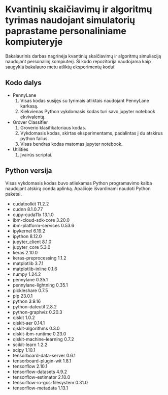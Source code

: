 # Kvantinių skaičiavimų ir algoritmų tyrimas naudojant simulatorių paprastame personaliniame kompiuteryje

Bakalaurinis darbas nagrinėja kvantinių skaičiavimų ir algoritmų simuliaciją naudojant personalinį kompiuterį. Ši kodo repozitorija naudojama kaip saugykla bakalauro metu atliktų eksperimentų kodui.

## Kodo dalys

- PennyLane
    1. Visas kodas susijęs su tyrimais atliktais naudojant PennyLane karkasą.
    2. Kiekvienas Python vykdomasis kodas turi savo jupyter notebook ekvivalentą.
- Grover Classifier
    1. Groverio klasifikatoriaus kodas.
    2. Vykdomasis kodas, skirtas eksperimentams, padalintas į du atskirus python failus.
    3. Visas bendras kodas matomas jupyter notebook.
- Utilities
    1. Įvairūs scriptai.

## Python versija

Visas vykdomasis kodas buvo atliekamas Python programavimo kalba naudojant atskirą conda aplinką. Apačioje išvardinami naudoti Python paketai.

- cudatoolkit               11.2.2   
- cudnn                     8.1.0.77 
- cupy-cuda11x              13.1.0   
- ibm-cloud-sdk-core        3.20.0   
- ibm-platform-services     0.53.6   
- ipykernel                 6.19.2   
- ipython                   8.12.0   
- jupyter_client            8.1.0    
- jupyter_core              5.3.0    
- keras                     2.10.0   
- keras-preprocessing       1.1.2    
- matplotlib                3.7.1    
- matplotlib-inline         0.1.6    
- numpy                     1.24.2   
- pennylane                 0.35.1   
- pennylane-lightning       0.35.1   
- pickleshare               0.7.5    
- pip                       23.0.1   
- python                    3.9.16   
- python-dateutil           2.8.2    
- python-graphviz           0.20.3   
- qiskit                    1.0.2    
- qiskit-aer                0.14.1   
- qiskit-algorithms         0.3.0    
- qiskit-ibm-runtime        0.23.0   
- qiskit-machine-learning   0.7.2    
- scikit-learn              1.2.2    
- scipy                     1.10.1   
- tensorboard-data-server   0.6.1    
- tensorboard-plugin-wit    1.8.1    
- tensorflow                2.10.1   
- tensorflow-datasets       4.9.2    
- tensorflow-estimator      2.10.0   
- tensorflow-io-gcs-filesystem 0.31.0
- tensorflow-metadata       1.13.1   